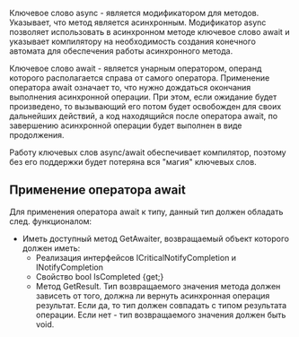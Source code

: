 Ключевое слово async - является модификатором для методов. Указывает, что метод является асинхронным. Модификатор async позволяет использовать в асинхронном методе ключевое слово await и указывает компилятору на необходимость создания конечного автомата для обеспечения работы асинхронного метода.

Ключевое слово await - является унарным оператором, операнд которого располагается справа от самого оператора. Применение оператора await означает то, что нужно дождаться окончания выполнения асинхронной операции. При этом, если ожидание будет произведено, то вызывающий его потом будет освобожден для своих дальнейших действий, а код находящийся после оператора await, по завершению асинхронной операции будет выполнен в виде продолжения.

Работу ключевых слов async/await обеспечивает компилятор, поэтому без его поддержки будет потеряна вся "магия" ключевых слов.

## Применение оператора await

Для применения оператора await к типу, данный тип должен обладать след. функционалом:
- Иметь доступный метод GetAwaiter, возвращаемый объект которого должен иметь:
	- Реализация интерфейсов ICriticalNotifyCompletion и INotifyCompletion
	- Свойство bool IsCompleted {get;}
	- Метод GetResult. Тип возвращаемого значения метода должен зависеть от того, должна ли вернуть асинхронная операция результат. Если да, то тип должен совпадать с типом результата операции. Если нет - тип возвращаемого значения должен быть void.